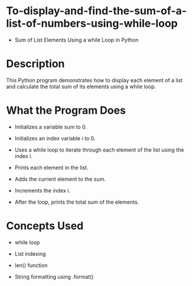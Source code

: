 # To-display-and-find-the-sum-of-a-list-of-numbers-using-while-loop
- Sum of List Elements Using a while Loop in Python
  
# Description
This Python program demonstrates how to display each element of a list and calculate the total sum of its elements using a while loop.  

# What the Program Does

- Initializes a variable sum to 0.

- Initializes an index variable i to 0.

- Uses a while loop to iterate through each element of the list using the index i.

- Prints each element in the list.

- Adds the current element to the sum.

- Increments the index i.

- After the loop, prints the total sum of the elements.

# Concepts Used

- while loop

- List indexing

- len() function

- String formatting using .format()

